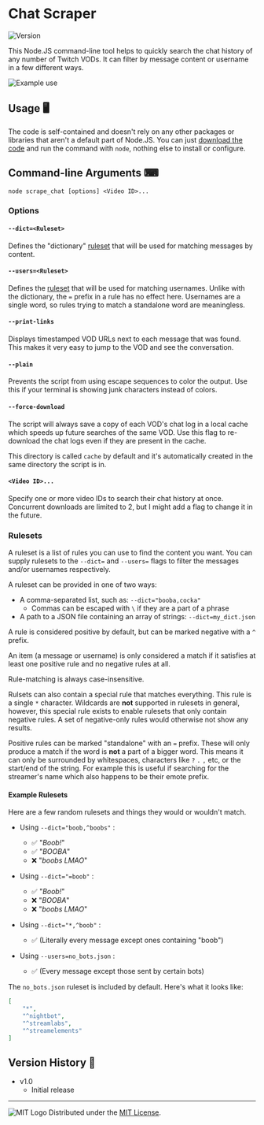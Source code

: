 # Chat Scraper
![Version](https://img.shields.io/badge/Version-1.0-blue.svg)

This Node.JS command-line tool helps to quickly search the chat history of any number of Twitch VODs. It can filter by message content or username in a few different ways.

![Example use](https://i.imgur.com/bdmsCCD.png)

## Usage 🖥️

The code is self-contained and doesn't rely on any other packages or libraries that aren't a default part of Node.JS. You can just [download the code](/adam10603/ChatScraper/releases) and run the command with `node`, nothing else to install or configure.

## Command-line Arguments ⌨

`node scrape_chat [options] <Video ID>...`

### Options

#### `--dict=<Ruleset>`

Defines the "dictionary" [ruleset](#rulesets) that will be used for matching messages by content.

#### `--users=<Ruleset>`

Defines the [ruleset](#rulesets) that will be used for matching usernames. Unlike with the dictionary, the `=` prefix in a rule has no effect here. Usernames are a single word, so rules trying to match a standalone word are meaningless.

#### `--print-links`

Displays timestamped VOD URLs next to each message that was found. This makes it very easy to jump to the VOD and see the conversation.

#### `--plain`

Prevents the script from using escape sequences to color the output. Use this if your terminal is showing junk characters instead of colors.

#### `--force-download`

The script will always save a copy of each VOD's chat log in a local cache which speeds up future searches of the same VOD. Use this flag to re-download the chat logs even if they are present in the cache.

This directory is called `cache` by default and it's automatically created in the same directory the script is in.

#### `<Video ID>...`

Specify one or more video IDs to search their chat history at once. Concurrent downloads are limited to 2, but I might add a flag to change it in the future.

### Rulesets

A ruleset is a list of rules you can use to find the content you want. You can supply rulesets to the `--dict=` and `--users=` flags to filter the messages and/or usernames respectively.

A ruleset can be provided in one of two ways:
 - A comma-separated list, such as: `--dict="booba,cocka"`
   - Commas can be escaped with `\` if they are a part of a phrase
 - A path to a JSON file containing an array of strings: `--dict=my_dict.json`

A rule is considered positive by default, but can be marked negative with a `^` prefix.

An item (a message or username) is only considered a match if it satisfies at least one positive rule and no negative rules at all.

Rule-matching is always case-insensitive.

Rulsets can also contain a special rule that matches everything. This rule is a single `*` character. Wildcards are **not** supported in rulesets in general, however, this special rule exists to enable rulesets that only contain negative rules. A set of negative-only rules would otherwise not show any results.

Positive rules can be marked "standalone" with an `=` prefix. These will only produce a match if the word is **not** a part of a bigger word. This means it can only be surrounded by whitespaces, characters like `?` `.` `,` etc, or the start/end of the string. For example this is useful if searching for the streamer's name which also happens to be their emote prefix.

#### Example Rulesets

Here are a few random rulesets and things they would or wouldn't match.

 - Using `--dict="boob,^boobs"` :
   - ✅ "*Boob!*"
   - ✅ "*BOOBA*"
   - ❌ "*boobs LMAO*"

 - Using `--dict="=boob"` :
   - ✅ "*Boob!*"
   - ❌ "*BOOBA*"
   - ❌ "*boobs LMAO*"

 - Using `--dict="*,^boob"` :
   - ✅ (Literally every message except ones containing "boob")

 - Using `--users=no_bots.json` :
   - ✅ (Every message except those sent by certain bots)

The `no_bots.json` ruleset is included by default. Here's what it looks like:

```json
[
    "*",
    "^nightbot",
    "^streamlabs",
    "^streamelements"
]
```

## Version History 📃

* v1.0
  * Initial release

_____________________
![MIT Logo](https://upload.wikimedia.org/wikipedia/commons/thumb/0/0c/MIT_logo.svg/32px-MIT_logo.svg.png) Distributed under the [MIT License](LICENSE).